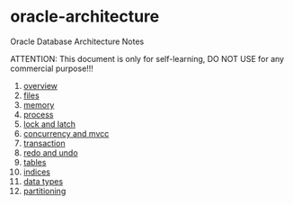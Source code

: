 # oracle-architecture

Oracle Database Architecture Notes

ATTENTION: This document is only for self-learning, DO NOT USE for any commercial purpose!!!

1. [overview](01-overview.md)
2. [files](02-files.md)
3. [memory](03-memory.md)
4. [process](04-process.md)
5. [lock and latch](05-lock_and_latch.md)
6. [concurrency and mvcc](06-concurrency_and_mvcc.md)
7. [transaction](07-transaction.md)
8. [redo and undo](08-redo_and_undo.md)
9. [tables](09-tables.md)
10. [indices](10-indices.md)
11. [data types](11-data_types.md)
12. [partitioning](12-partitioning.md)